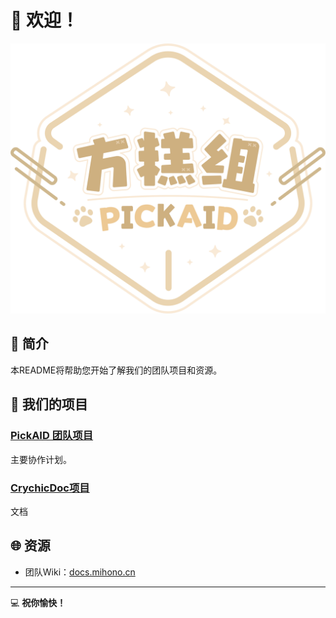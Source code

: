 # 🌟 欢迎！

![PickAID](/profile/原色透明2000x.png)

## 👋 简介

本README将帮助您开始了解我们的团队项目和资源。

## 🚀 我们的项目

### [PickAID 团队项目](https://github.com/orgs/PickAID/projects/11)
主要协作计划。

### [CrychicDoc项目](https://github.com/orgs/PickAID/projects/2)
文档

## 🌐 资源

- 团队Wiki：[docs.mihono.cn](https://docs.mihono.cn)

---

💻 **祝你愉快！**
